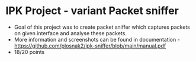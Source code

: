 # IPK Project - variant Packet sniffer
- Goal of this project was to create packet sniffer which captures packets on given interface and analyse these packets.
- More information and screenshots can be found in documentation - https://github.com/plosnak2/ipk-sniffer/blob/main/manual.pdf
- 18/20 points

